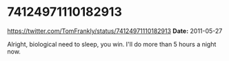 # 74124971110182913
https://twitter.com/TomFrankly/status/74124971110182913
**Date:** 2011-05-27

Alright, biological need to sleep, you win. I'll do more than 5 hours a night now.
